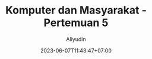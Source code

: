 ---
author: Aliyudin
title: Komputer dan Masyarakat - Pertemuan 5
date: 2023-06-07T11:43:47+07:00
description: Komputer dan Masyarakat
math: false
---